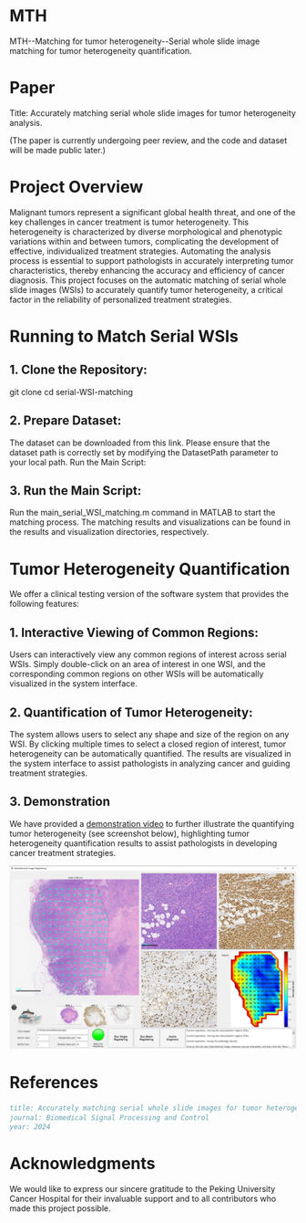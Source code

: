 # MTH
MTH--Matching for tumor heterogeneity--Serial whole slide image matching for tumor heterogeneity quantification.

# Paper
Title: Accurately matching serial whole slide images for tumor heterogeneity analysis.

(The paper is currently undergoing peer review, and the code and dataset will be made public later.)

# Project Overview
Malignant tumors represent a significant global health threat, and one of the key challenges in cancer treatment is tumor heterogeneity. This heterogeneity is characterized by diverse morphological and phenotypic variations within and between tumors, complicating the development of effective, individualized treatment strategies. Automating the analysis process is essential to support pathologists in accurately interpreting tumor characteristics, thereby enhancing the accuracy and efficiency of cancer diagnosis. This project focuses on the automatic matching of serial whole slide images (WSIs) to accurately quantify tumor heterogeneity, a critical factor in the reliability of personalized treatment strategies.

# Running to Match Serial WSIs

## 1. Clone the Repository:

git clone
cd serial-WSI-matching

## 2. Prepare Dataset:

The dataset can be downloaded from this link. Please ensure that the dataset path is correctly set by modifying the DatasetPath parameter to your local path.
Run the Main Script:

## 3. Run the Main Script:

Run the main_serial_WSI_matching.m command in MATLAB to start the matching process. The matching results and visualizations can be found in the results and visualization directories, respectively.

# Tumor Heterogeneity Quantification

We offer a clinical testing version of the software system that provides the following features:

## 1. Interactive Viewing of Common Regions:

Users can interactively view any common regions of interest across serial WSIs. Simply double-click on an area of interest in one WSI, and the corresponding common regions on other WSIs will be automatically visualized in the system interface.

## 2. Quantification of Tumor Heterogeneity:

The system allows users to select any shape and size of the region on any WSI. By clicking multiple times to select a closed region of interest, tumor heterogeneity can be automatically quantified. The results are visualized in the system interface to assist pathologists in analyzing cancer and guiding treatment strategies.

## 3. Demonstration

We have provided a [demonstration video](videos/Video.mp4) to further illustrate the quantifying tumor heterogeneity (see screenshot below), highlighting tumor heterogeneity quantification results to assist pathologists in developing cancer treatment strategies.

![Video Thumbnail](https://github.com/WHU-lab/MTH/blob/main/videos/Software.png)

# References

```bibtex
title: Accurately matching serial whole slide images for tumor heterogeneity analysis
journal: Biomedical Signal Processing and Control
year: 2024
```

# Acknowledgments

We would like to express our sincere gratitude to the Peking University Cancer Hospital for their invaluable support and to all contributors who made this project possible.
